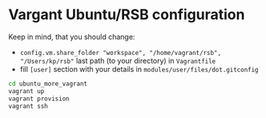 # Vargant Ubuntu/RSB configuration


Keep in mind, that you should change:

- `config.vm.share_folder "workspace", "/home/vagrant/rsb", "/Users/kp/rsb"` last path (to your directory) in `Vagrantfile`
- fill `[user]` section with your details in `modules/user/files/dot.gitconfig` 

```bash
cd ubuntu_more_vagrant
vagrant up
vagrant provision
vagrant ssh
```
